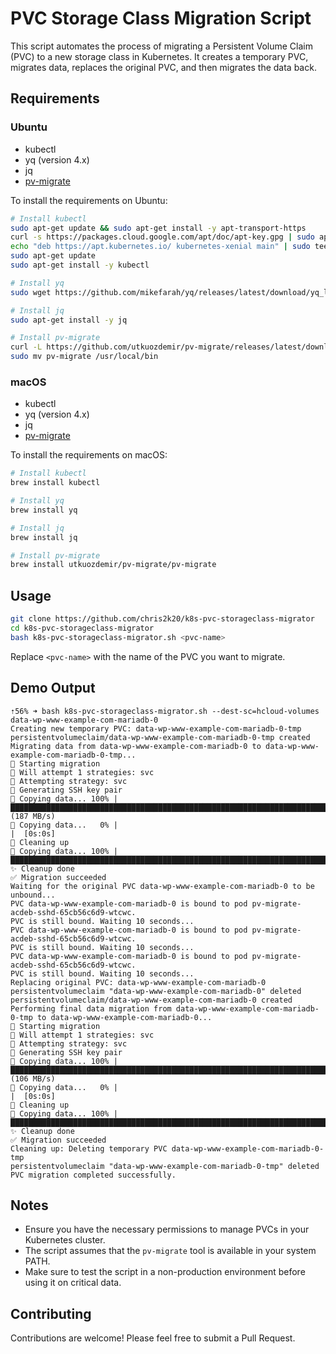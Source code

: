 # PVC Storage Class Migration Script

This script automates the process of migrating a Persistent Volume Claim (PVC) to a new storage class in Kubernetes. It creates a temporary PVC, migrates data, replaces the original PVC, and then migrates the data back.

## Requirements

### Ubuntu

- kubectl
- yq (version 4.x)
- jq
- [pv-migrate](https://github.com/utkuozdemir/pv-migrate)

To install the requirements on Ubuntu:

```bash
# Install kubectl
sudo apt-get update && sudo apt-get install -y apt-transport-https
curl -s https://packages.cloud.google.com/apt/doc/apt-key.gpg | sudo apt-key add -
echo "deb https://apt.kubernetes.io/ kubernetes-xenial main" | sudo tee -a /etc/apt/sources.list.d/kubernetes.list
sudo apt-get update
sudo apt-get install -y kubectl

# Install yq
sudo wget https://github.com/mikefarah/yq/releases/latest/download/yq_linux_amd64 -O /usr/bin/yq && sudo chmod +x /usr/bin/yq

# Install jq
sudo apt-get install -y jq

# Install pv-migrate
curl -L https://github.com/utkuozdemir/pv-migrate/releases/latest/download/pv-migrate_Linux_x86_64.tar.gz | tar xz
sudo mv pv-migrate /usr/local/bin
```

### macOS

- kubectl
- yq (version 4.x)
- jq
- [pv-migrate](https://github.com/utkuozdemir/pv-migrate)

To install the requirements on macOS:

```bash
# Install kubectl
brew install kubectl

# Install yq
brew install yq

# Install jq
brew install jq

# Install pv-migrate
brew install utkuozdemir/pv-migrate/pv-migrate
```

## Usage

```bash
git clone https://github.com/chris2k20/k8s-pvc-storageclass-migrator
cd k8s-pvc-storageclass-migrator
bash k8s-pvc-storageclass-migrator.sh <pvc-name>
```

Replace `<pvc-name>` with the name of the PVC you want to migrate.

## Demo Output

```
⇡56% ➜ bash k8s-pvc-storageclass-migrator.sh --dest-sc=hcloud-volumes data-wp-www-example-com-mariadb-0
Creating new temporary PVC: data-wp-www-example-com-mariadb-0-tmp
persistentvolumeclaim/data-wp-www-example-com-mariadb-0-tmp created
Migrating data from data-wp-www-example-com-mariadb-0 to data-wp-www-example-com-mariadb-0-tmp...
🚀 Starting migration
💭 Will attempt 1 strategies: svc
🚁 Attempting strategy: svc
🔑 Generating SSH key pair
📂 Copying data... 100% |████████████████████████████████████████████████████████████████████████| (187 MB/s)
📂 Copying data...   0% |                                                                                  |  [0s:0s]
🧹 Cleaning up
📂 Copying data... 100% |██████████████████████████████████████████████████████████████████████████████████|
✨ Cleanup done
✅ Migration succeeded
Waiting for the original PVC data-wp-www-example-com-mariadb-0 to be unbound...
PVC data-wp-www-example-com-mariadb-0 is bound to pod pv-migrate-acdeb-sshd-65cb56c6d9-wtcwc.
PVC is still bound. Waiting 10 seconds...
PVC data-wp-www-example-com-mariadb-0 is bound to pod pv-migrate-acdeb-sshd-65cb56c6d9-wtcwc.
PVC is still bound. Waiting 10 seconds...
PVC data-wp-www-example-com-mariadb-0 is bound to pod pv-migrate-acdeb-sshd-65cb56c6d9-wtcwc.
PVC is still bound. Waiting 10 seconds...
Replacing original PVC: data-wp-www-example-com-mariadb-0
persistentvolumeclaim "data-wp-www-example-com-mariadb-0" deleted
persistentvolumeclaim/data-wp-www-example-com-mariadb-0 created
Performing final data migration from data-wp-www-example-com-mariadb-0-tmp to data-wp-www-example-com-mariadb-0...
🚀 Starting migration
💭 Will attempt 1 strategies: svc
🚁 Attempting strategy: svc
🔑 Generating SSH key pair
📂 Copying data... 100% |████████████████████████████████████████████████████████████████████████| (106 MB/s)
📂 Copying data...   0% |                                                                                  |  [0s:0s]
🧹 Cleaning up
📂 Copying data... 100% |██████████████████████████████████████████████████████████████████████████████████|
✨ Cleanup done
✅ Migration succeeded
Cleaning up: Deleting temporary PVC data-wp-www-example-com-mariadb-0-tmp
persistentvolumeclaim "data-wp-www-example-com-mariadb-0-tmp" deleted
PVC migration completed successfully.
```

## Notes

- Ensure you have the necessary permissions to manage PVCs in your Kubernetes cluster.
- The script assumes that the `pv-migrate` tool is available in your system PATH.
- Make sure to test the script in a non-production environment before using it on critical data.

## Contributing

Contributions are welcome! Please feel free to submit a Pull Request.
